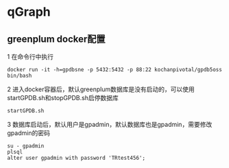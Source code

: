 # qGraph

## greenplum docker配置
1 在命令行中执行
```
docker run -it -h=gpdbsne -p 5432:5432 -p 88:22 kochanpivotal/gpdb5oss bin/bash
```
2 进入docker容器后，默认greenplum数据库是没有启动的，可以使用startGPDB.sh和stopGPDB.sh启停数据库
```
startGPDB.sh
```
3 数据库启动后，默认用户是gpadmin，默认数据库也是gpadmin，需要修改gpadmin的密码
```
su - gpadmin
plsql
alter user gpadmin with password 'TRtest456';
```